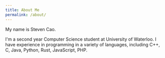 ```yaml
---
title: About Me
permalink: /about/
---
```


My name is Steven Cao.

I'm a second year Computer Science student at University of Waterloo. I have experience in programming in a variety of languages, including C++, C, Java, Python, Rust, JavaScript, PHP.

